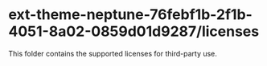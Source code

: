 # ext-theme-neptune-76febf1b-2f1b-4051-8a02-0859d01d9287/licenses

This folder contains the supported licenses for third-party use.
